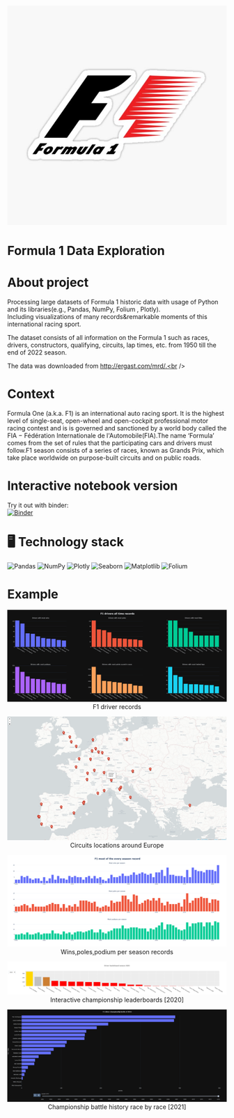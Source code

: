 <p align="center">
  <img src="https://github.com/madrian98/Formula1DataExploration/blob/main/f1.png" />
</p>


# Formula 1 Data Exploration 
# About project
Processing large datasets of Formula 1 historic data with usage of Python and its libraries(e.g., Pandas, NumPy, Folium , Plotly).<br />
Including visualizations of many records&remarkable moments of this international racing sport.<br />

The dataset consists of all information on the Formula 1 such as races, drivers, constructors, qualifying, circuits, lap times, etc. from 1950 till the end of 2022 season.<br />


The data was downloaded from http://ergast.com/mrd/.<br />

# Context
Formula One (a.k.a. F1) is an international auto racing sport. It is the highest level of single-seat, open-wheel and open-cockpit professional motor racing contest and is is governed and sanctioned by a world body called the FIA − Fédération Internationale de l'Automobile(FIA).The name ‘Formula’ comes from the set of rules that the participating cars and drivers must follow.F1 season consists of a series of races, known as Grands Prix, which take place worldwide on purpose-built circuits and on public roads.

# Interactive notebook version
Try it out with binder:<br /> [![Binder](https://mybinder.org/badge_logo.svg)](https://mybinder.org/v2/gh/madrian98/Formula1DataExploration/main?labpath=Formula%201%20Data%20Exploration.ipynb)

# 🖥️ **Technology stack**  

![Pandas](https://img.shields.io/badge/pandas-%23150458.svg?style=for-the-badge&logo=pandas&logoColor=white)
![NumPy](https://img.shields.io/badge/numpy-%23013243.svg?style=for-the-badge&logo=numpy&logoColor=white)
![Plotly](https://img.shields.io/badge/Plotly-%233F4F75.svg?style=for-the-badge&logo=plotly&logoColor=white)
![Seaborn](https://img.shields.io/badge/Seaborn-%23ED8B00.svg?style=for-the-badge&logo=Seaborn&logoColor=white)
![Matplotlib](https://img.shields.io/badge/Matplotlib-05122A?style=for-the-badge&logo=Matplotlib&logoColor=black)
![Folium](https://img.shields.io/badge/Folium-%233F4F75.svg?style=for-the-badge&logo=Folium&logoColor=green)


# Example
<p align="center">
  <img src="https://github.com/madrian98/Formula1DataExploration/blob/main/README_Images/Driver%20records.png" />
  F1 driver records
</p>

<p align="center">
  <img src="https://github.com/madrian98/Formula1DataExploration/blob/main/README_Images/Circuits%20around%20Europe.png" />
  Circuits locations around Europe
</p>

<p align="center">
  <img src="https://github.com/madrian98/Formula1DataExploration/blob/main/README_Images/Most%20of%20every%20season%20records.png" />
  Wins,poles,podium per season records
</p>

<p align="center">
  <img src="https://github.com/madrian98/Formula1DataExploration/blob/main/README_Images/Driver%20leaderboard.png" />
  Interactive championship leaderboards [2020]
</p>

<p align="center">
  <img src="https://github.com/madrian98/Formula1DataExploration/blob/main/README_Images/Championship%20battle.png" />
  Championship battle history race by race [2021]
</p>





